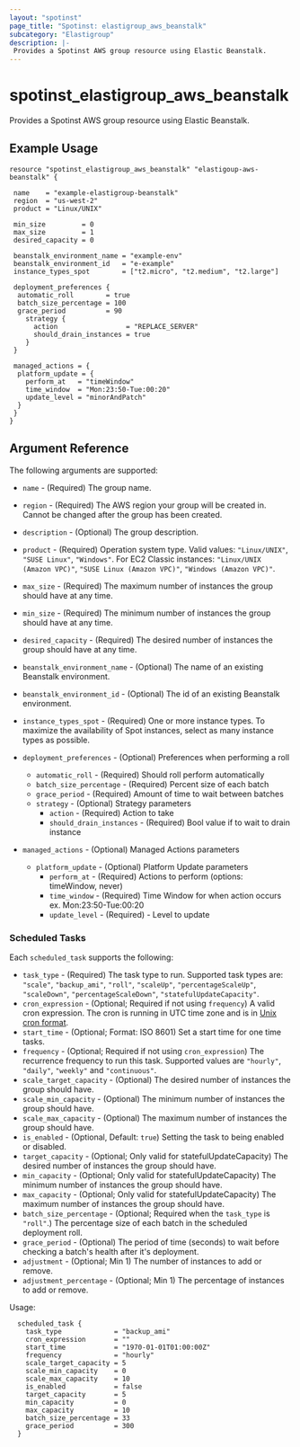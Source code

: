 ```yaml
---
layout: "spotinst"
page_title: "Spotinst: elastigroup_aws_beanstalk"
subcategory: "Elastigroup"
description: |-
 Provides a Spotinst AWS group resource using Elastic Beanstalk.
---
```


# spotinst\_elastigroup\_aws\_beanstalk

Provides a Spotinst AWS group resource using Elastic Beanstalk.

## Example Usage

```hcl
resource "spotinst_elastigroup_aws_beanstalk" "elastigoup-aws-beanstalk" {

 name    = "example-elastigroup-beanstalk"
 region  = "us-west-2"
 product = "Linux/UNIX"

 min_size         = 0
 max_size         = 1
 desired_capacity = 0

 beanstalk_environment_name = "example-env"
 beanstalk_environment_id   = "e-example"
 instance_types_spot        = ["t2.micro", "t2.medium", "t2.large"]

 deployment_preferences {
  automatic_roll        = true
  batch_size_percentage = 100
  grace_period          = 90
    strategy {
      action                 = "REPLACE_SERVER"
      should_drain_instances = true
    }
 }
  
 managed_actions = {
  platform_update = {
    perform_at   = "timeWindow"
    time_window  = "Mon:23:50-Tue:00:20"
    update_level = "minorAndPatch"
  }
 }
}
```

## Argument Reference

The following arguments are supported:

* `name` - (Required) The group name.
* `region` - (Required) The AWS region your group will be created in. Cannot be changed after the group has been created.
* `description` - (Optional) The group description.
* `product` - (Required) Operation system type. Valid values: `"Linux/UNIX"`, `"SUSE Linux"`, `"Windows"`.
For EC2 Classic instances:  `"Linux/UNIX (Amazon VPC)"`, `"SUSE Linux (Amazon VPC)"`, `"Windows (Amazon VPC)"`.   

* `max_size` - (Required) The maximum number of instances the group should have at any time.
* `min_size` - (Required) The minimum number of instances the group should have at any time.
* `desired_capacity` - (Required) The desired number of instances the group should have at any time.

* `beanstalk_environment_name` - (Optional) The name of an existing Beanstalk environment.
* `beanstalk_environment_id` - (Optional) The id of an existing Beanstalk environment. 
* `instance_types_spot` - (Required) One or more instance types. To maximize the availability of Spot instances, select as many instance types as possible.

* `deployment_preferences` - (Optional) Preferences when performing a roll
   * `automatic_roll` - (Required) Should roll perform automatically
   * `batch_size_percentage` - (Required) Percent size of each batch
   * `grace_period` - (Required) Amount of time to wait between batches
   * `strategy` - (Optional) Strategy parameters
      * `action` - (Required) Action to take
      * `should_drain_instances` - (Required) Bool value if to wait to drain instance 

* `managed_actions` - (Optional) Managed Actions parameters
   * `platform_update` - (Optional) Platform Update parameters
      * `perform_at` - (Required) Actions to perform (options: timeWindow, never)
      * `time_window` - (Required) Time Window for when action occurs ex. Mon:23:50-Tue:00:20
      * `update_level` - (Required) - Level to update
    
### Scheduled Tasks

Each `scheduled_task` supports the following:

* `task_type` - (Required) The task type to run. Supported task types are: `"scale"`, `"backup_ami"`, `"roll"`, `"scaleUp"`, `"percentageScaleUp"`, `"scaleDown"`, `"percentageScaleDown"`, `"statefulUpdateCapacity"`.
* `cron_expression` - (Optional; Required if not using `frequency`) A valid cron expression. The cron is running in UTC time zone and is in [Unix cron format](https://en.wikipedia.org/wiki/Cron).
* `start_time` - (Optional; Format: ISO 8601) Set a start time for one time tasks.
* `frequency` - (Optional; Required if not using `cron_expression`) The recurrence frequency to run this task. Supported values are `"hourly"`, `"daily"`, `"weekly"` and `"continuous"`.
* `scale_target_capacity` - (Optional) The desired number of instances the group should have.
* `scale_min_capacity` - (Optional) The minimum number of instances the group should have.
* `scale_max_capacity` - (Optional) The maximum number of instances the group should have.
* `is_enabled` - (Optional, Default: `true`) Setting the task to being enabled or disabled.
* `target_capacity` - (Optional; Only valid for statefulUpdateCapacity) The desired number of instances the group should have.
* `min_capacity` - (Optional; Only valid for statefulUpdateCapacity) The minimum number of instances the group should have.
* `max_capacity` - (Optional; Only valid for statefulUpdateCapacity) The maximum number of instances the group should have.
* `batch_size_percentage` - (Optional; Required when the `task_type` is `"roll"`.) The percentage size of each batch in the scheduled deployment roll.
* `grace_period` - (Optional) The period of time (seconds) to wait before checking a batch's health after it's deployment.
* `adjustment` - (Optional; Min 1) The number of instances to add or remove.
* `adjustment_percentage` - (Optional; Min 1) The percentage of instances to add or remove.

Usage:

```hcl
  scheduled_task {
    task_type             = "backup_ami"
    cron_expression       = ""
    start_time            = "1970-01-01T01:00:00Z"
    frequency             = "hourly"
    scale_target_capacity = 5
    scale_min_capacity    = 0
    scale_max_capacity    = 10
    is_enabled            = false
    target_capacity       = 5
    min_capacity          = 0
    max_capacity          = 10
    batch_size_percentage = 33
    grace_period          = 300
  }
```
